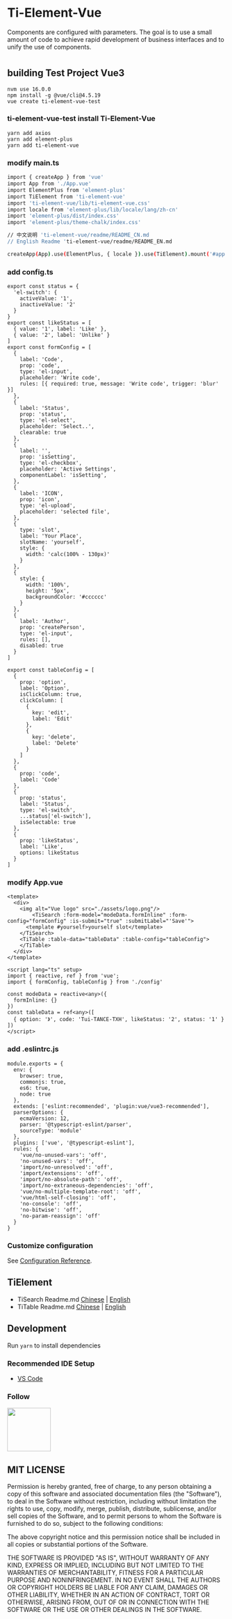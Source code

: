 # Ti-Element-Vue
Components are configured with parameters. The goal is to use a small amount of code to achieve rapid development of business interfaces and to unify the use of components.
#
## building Test Project Vue3
```
nvm use 16.0.0
npm install -g @vue/cli@4.5.19
vue create ti-element-vue-test

```

### ti-element-vue-test install Ti-Element-Vue 
```
yarn add axios
yarn add element-plus
yarn add ti-element-vue
```

### modify main.ts
```bash
import { createApp } from 'vue'
import App from './App.vue'
import ElementPlus from 'element-plus'
import TiElement from 'ti-element-vue'
import 'ti-element-vue/lib/ti-element-vue.css'
import locale from 'element-plus/lib/locale/lang/zh-cn'
import 'element-plus/dist/index.css'
import 'element-plus/theme-chalk/index.css'

// 中文说明 'ti-element-vue/readme/README_CN.md
// English Readme 'ti-element-vue/readme/README_EN.md

createApp(App).use(ElementPlus, { locale }).use(TiElement).mount('#app')
```

### add config.ts
```
export const status = {
  'el-switch': {
    activeValue: '1',
    inactiveValue: '2'
  }
}
export const likeStatus = [
  { value: '1', label: 'Like' },
  { value: '2', label: 'Unlike' }
]
export const formConfig = [
  {
    label: 'Code',
    prop: 'code',
    type: 'el-input',
    placeholder: 'Write code',
    rules: [{ required: true, message: 'Write code', trigger: 'blur' }]
  },
  {
    label: 'Status',
    prop: 'status',
    type: 'el-select',
    placeholder: 'Select..',
    clearable: true
  },
  {
    label: '',
    prop: 'isSetting',
    type: 'el-checkbox',
    placeholder: 'Active Settings',
    componentLabel: 'isSetting',
  },
  {
    label: 'ICON',
    prop: 'icon',
    type: 'el-upload',
    placeholder: 'selected file',
  },
  {
    type: 'slot',
    label: 'Your Place',
    slotName: 'yourself',
    style: {
      width: 'calc(100% - 130px)'
    }
  },
  {
    style: {
      width: '100%',
      height: '5px',
      backgroundColor: '#cccccc'
    }
  },
  {
    label: 'Author',
    prop: 'createPerson',
    type: 'el-input',
    rules: [],
    disabled: true
  }
]

export const tableConfig = [
  {
    prop: 'option',
    label: 'Option',
    isClickColumn: true,
    clickColumn: [
      {
        key: 'edit',
        label: 'Edit'
      },
      {
        key: 'delete',
        label: 'Delete'
      }
    ]
  },
  {
    prop: 'code',
    label: 'Code'
  },
  {
    prop: 'status',
    label: 'Status',
    type: 'el-switch',
    ...status['el-switch'],
    isSelectable: true
  },
  {
    prop: 'likeStatus',
    label: 'Like',
    options: likeStatus
  }
]

```

### modify App.vue
```
<template>
  <div>
    <img alt="Vue logo" src="./assets/logo.png"/>
        <TiSearch :form-model="modeData.formInline" :form-config="formConfig" :is-submit="true" :submitLabel="'Save'">
      <template #yourself>yourself slot</template>
    </TiSearch>
    <TiTable :table-data="tableData" :table-config="tableConfig">
    </TiTable>
  </div>
</template>

<script lang="ts" setup>
import { reactive, ref } from 'vue';
import { formConfig, tableConfig } from './config'

const modeData = reactive<any>({
  formInline: {}
})
const tableData = ref<any>([
  { option: '》', code: 'Tui-TANCE-TXH', likeStatus: '2', status: '1' }
])
</script>
```

### add .eslintrc.js
```
module.exports = {
  env: {
    browser: true,
    commonjs: true,
    es6: true,
    node: true
  },
  extends: ['eslint:recommended', 'plugin:vue/vue3-recommended'],
  parserOptions: {
    ecmaVersion: 12,
    parser: '@typescript-eslint/parser',
    sourceType: 'module'
  },
  plugins: ['vue', '@typescript-eslint'],
  rules: {
    'vue/no-unused-vars': 'off',
    'no-unused-vars': 'off',
    'import/no-unresolved': 'off',
    'import/extensions': 'off',
    'import/no-absolute-path': 'off',
    'import/no-extraneous-dependencies': 'off',
    'vue/no-multiple-template-root': 'off',
    'vue/html-self-closing': 'off',
    'no-console': 'off',
    'no-bitwise': 'off',
    'no-param-reassign': 'off'
  }
}
```

### Customize configuration
See [Configuration Reference](https://cli.vuejs.org/config/).


## TiElement

- TiSearch Readme.md [Chinese](https://github.com/Timtance/ti-element-vue-test/blob/main/readme/README_CN.md#tisearch) | [English](https://github.com/Timtance/ti-element-vue-test/blob/main/readme/README_EN.md#tisearch)
- TiTable Readme.md [Chinese](https://github.com/Timtance/ti-element-vue-test/blob/main/readme/README_CN.md#titable) | [English](https://github.com/Timtance/ti-element-vue-test/blob/main/readme/README_EN.md#titable)


## Development

Run `yarn` to install dependencies

### Recommended IDE Setup

- [VS Code](https://code.visualstudio.com/)


### Follow
<img src="https://raw.githubusercontent.com/Timtance/tuijs/HEAD/follow.jpg" width="100px">


## MIT LICENSE
Permission is hereby granted, free of charge, to any person obtaining
a copy of this software and associated documentation files (the
"Software"), to deal in the Software without restriction, including
without limitation the rights to use, copy, modify, merge, publish,
distribute, sublicense, and/or sell copies of the Software, and to
permit persons to whom the Software is furnished to do so, subject to
the following conditions:

The above copyright notice and this permission notice shall be
included in all copies or substantial portions of the Software.

THE SOFTWARE IS PROVIDED "AS IS", WITHOUT WARRANTY OF ANY KIND,
EXPRESS OR IMPLIED, INCLUDING BUT NOT LIMITED TO THE WARRANTIES OF
MERCHANTABILITY, FITNESS FOR A PARTICULAR PURPOSE AND
NONINFRINGEMENT. IN NO EVENT SHALL THE AUTHORS OR COPYRIGHT HOLDERS BE
LIABLE FOR ANY CLAIM, DAMAGES OR OTHER LIABILITY, WHETHER IN AN ACTION
OF CONTRACT, TORT OR OTHERWISE, ARISING FROM, OUT OF OR IN CONNECTION
WITH THE SOFTWARE OR THE USE OR OTHER DEALINGS IN THE SOFTWARE.
